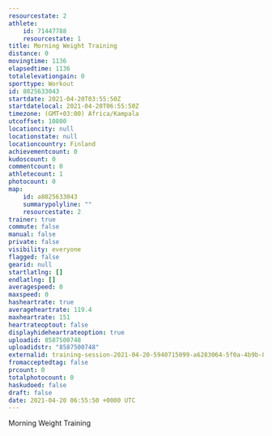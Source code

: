 ```yaml
---
resourcestate: 2
athlete:
    id: 71447788
    resourcestate: 1
title: Morning Weight Training
distance: 0
movingtime: 1136
elapsedtime: 1136
totalelevationgain: 0
sporttype: Workout
id: 8025633043
startdate: 2021-04-20T03:55:50Z
startdatelocal: 2021-04-20T06:55:50Z
timezone: (GMT+03:00) Africa/Kampala
utcoffset: 10800
locationcity: null
locationstate: null
locationcountry: Finland
achievementcount: 0
kudoscount: 0
commentcount: 0
athletecount: 1
photocount: 0
map:
    id: a8025633043
    summarypolyline: ""
    resourcestate: 2
trainer: true
commute: false
manual: false
private: false
visibility: everyone
flagged: false
gearid: null
startlatlng: []
endlatlng: []
averagespeed: 0
maxspeed: 0
hasheartrate: true
averageheartrate: 119.4
maxheartrate: 151
heartrateoptout: false
displayhideheartrateoption: true
uploadid: 8587500748
uploadidstr: "8587500748"
externalid: training-session-2021-04-20-5940715099-a6283064-5f0a-4b9b-83c3-39f9e37dff60.fit
fromacceptedtag: false
prcount: 0
totalphotocount: 0
haskudoed: false
draft: false
date: 2021-04-20 06:55:50 +0000 UTC
---
```

Morning Weight Training